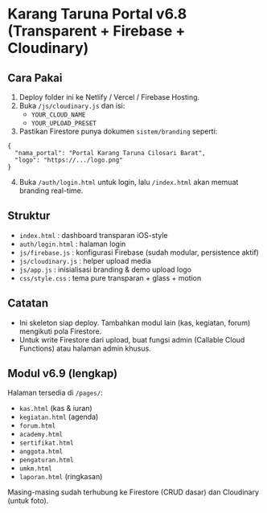 
# Karang Taruna Portal v6.8 (Transparent + Firebase + Cloudinary)

## Cara Pakai
1) Deploy folder ini ke Netlify / Vercel / Firebase Hosting.
2) Buka `/js/cloudinary.js` dan isi:
   - `YOUR_CLOUD_NAME`
   - `YOUR_UPLOAD_PRESET`
3) Pastikan Firestore punya dokumen `sistem/branding` seperti:
```
{
  "nama_portal": "Portal Karang Taruna Cilosari Barat",
  "logo": "https://.../logo.png"
}
```
4) Buka `/auth/login.html` untuk login, lalu `/index.html` akan memuat branding real-time.

## Struktur
- `index.html` : dashboard transparan iOS-style
- `auth/login.html` : halaman login
- `js/firebase.js` : konfigurasi Firebase (sudah modular, persistence aktif)
- `js/cloudinary.js` : helper upload media
- `js/app.js` : inisialisasi branding & demo upload logo
- `css/style.css` : tema pure transparan + glass + motion

## Catatan
- Ini skeleton siap deploy. Tambahkan modul lain (kas, kegiatan, forum) mengikuti pola Firestore.
- Untuk write Firestore dari upload, buat fungsi admin (Callable Cloud Functions) atau halaman admin khusus.


## Modul v6.9 (lengkap)
Halaman tersedia di `/pages/`:
- `kas.html` (kas & iuran)
- `kegiatan.html` (agenda)
- `forum.html`
- `academy.html`
- `sertifikat.html`
- `anggota.html`
- `pengaturan.html`
- `umkm.html`
- `laporan.html` (ringkasan)

Masing-masing sudah terhubung ke Firestore (CRUD dasar) dan Cloudinary (untuk foto).
